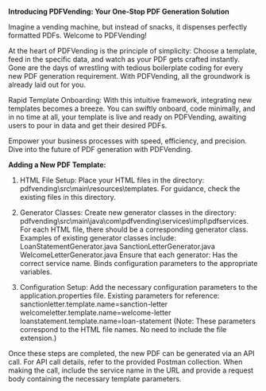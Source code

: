 **Introducing PDFVending: Your One-Stop PDF Generation Solution**

Imagine a vending machine, but instead of snacks, it dispenses perfectly formatted PDFs. Welcome to PDFVending!

At the heart of PDFVending is the principle of simplicity: Choose a template, feed in the specific data, and watch as your PDF gets crafted instantly. Gone are the days of wrestling with tedious boilerplate coding for every new PDF generation requirement. With PDFVending, all the groundwork is already laid out for you.

Rapid Template Onboarding: With this intuitive framework, integrating new templates becomes a breeze. You can swiftly onboard, code minimally, and in no time at all, your template is live and ready on PDFVending, awaiting users to pour in data and get their desired PDFs.

Empower your business processes with speed, efficiency, and precision. Dive into the future of PDF generation with PDFVending.

**Adding a New PDF Template:**

1. HTML File Setup:
Place your HTML files in the directory: pdfvending\src\main\resources\templates.
For guidance, check the existing files in this directory.


2. Generator Classes:
Create new generator classes in the directory: pdfvending\src\main\java\com\pdfvending\services\impl\pdfservices.
For each HTML file, there should be a corresponding generator class.
Examples of existing generator classes include:
LoanStatementGenerator.java
SanctionLetterGenerator.java
WelcomeLetterGenerator.java
Ensure that each generator:
Has the correct service name.
Binds configuration parameters to the appropriate variables.

3. Configuration Setup:
Add the necessary configuration parameters to the application.properties file.
Existing parameters for reference:
sanctionletter.template.name=sanction-letter
welcomeletter.template.name=welcome-letter
loanstatement.template.name=loan-statement
(Note: These parameters correspond to the HTML file names. No need to include the file extension.)

Once these steps are completed, the new PDF can be generated via an API call. For API call details, refer to the provided Postman collection. When making the call, include the service name in the URL and provide a request body containing the necessary template parameters.
